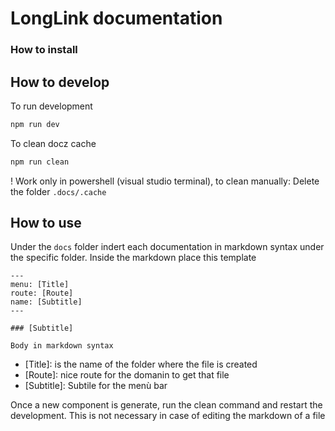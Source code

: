 # LongLink documentation

### How to install

## How to develop

To run development

```bash
npm run dev
```

To clean docz cache

```bash
npm run clean
```

! Work only in powershell (visual studio terminal), to clean manually:
Delete the folder `.docs/.cache`

## How to use

Under the `docs` folder indert each documentation in markdown syntax under the specific folder.
Inside the markdown place this template

```
---
menu: [Title]
route: [Route]
name: [Subtitle]
---

### [Subtitle]

Body in markdown syntax
```

-   [Title]: is the name of the folder where the file is created
-   [Route]: nice route for the domanin to get that file
-   [Subtitle]: Subtile for the menù bar

Once a new component is generate, run the clean command and restart the development.
This is not necessary in case of editing the markdown of a file
